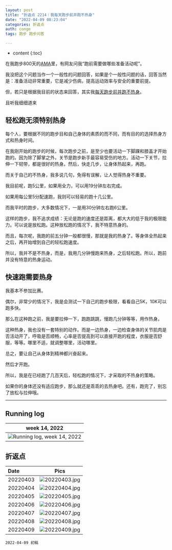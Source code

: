```yaml
---
layout: post
title: "折返点 2214｜我每天跑步前并跑不热身"
date: "2022-04-09 08:23:04"
categories: 折返点
auth: conge
tags: 跑步 跑步问答

---
```

* content
{:toc}

在我跑步800天的[AMA](https://douc.cc/0aC4bH)里，有网友问我“跑前需要做哪些准备活动呢”。

我没把这个问题当作一个一般性的问题回答，如果是个一般性问题的话，回答当然是：准备活动非常重要，它是减少伤病，提高运动效率与安全的重要前提。

但，若只是根据我目前的状态来回答，其实我[每天跑步前并跑不热身](https://douc.cc/0aC4bH)。

且听我细细道来




## 轻松跑无须特别热身

每个人，要根据不同的跑步目和自己身体的素质的而不同，而有目的的选择热身方式和热身时间。

在我刚开始的跑步的时候，每次跑步之前，是至少也要活动一下脚踝和膝盖才开始跑的。因为除了脚掌之外，关节是跑步新手最容易受伤的地方。活动一下关节，拉伸一下韧带，都是很好的热身。然后，快走几步，让身体热起来，再跑。

而关于自己的不热身，我多说几句，免得有误解，让人觉得热身不重要。

我目前呢，跑5公里，如果用全力，可以用19分钟左右完成。

如果用每公里5分配速跑，我则可以轻易的跑十几公里。

而我平时的跑步，大多数情况下，一是用30分钟左右跑6公里。

这样的跑步，我不追求成绩：无论是跑的速度还是距离，都大大的低于我的极限能力。可以说是放松跑。这种放松跑的情况下，我不特意热身的。

而且，每次呢，我跑的前五分钟一般都很慢，那就是我的热身了。等身体全热起来之后，再开始增到自己的轻松跑速度。

所以，我并不是不热身，而是，我用几分钟慢跑来热身，之后轻松跑。所以，跑前并没有特意的热身运动。

## 快速跑需要热身

我基本不参加比赛。

偶尔，非常少的情况下，我是会测试一下自己的跑步极限，看看自己5K，10K可以跑多快。

那么在这种跑之前，我是要拉伸一下，跑跑跳跳，慢跑几分钟等等，用作热身。

这种热身，我也没有一套特别的动作。而是一边热身，一边检查身体的关节肌肉是否活动开了，呼吸是否顺畅，心率是否提高到可以直接开跑的程度，衣服是否舒服，等等。哪里不适，就调整哪里，活动哪里。

总之，要让自己从身体到精神都兴奋起来。

然后才开跑。

所以，我是在已经跑了几百天后，轻松跑的情况下，才采取的不热身的策略。

如果你的身体还没有适应跑步，那么就还是乖乖的去热身吧。还有，跑完了，别忘了放松与拉伸哦。

----

## Running log

|week 14, 2022|
|:----:|
|![Running log, week 14, 2022](/assets/images/折返点/2022_wk14.png)|


## 折返点

|Date|Pics|
|:----|:----:|
|20220403|![20220403.jpg](/assets/images/折返点/20220403.jpg)  |
|20220404|![20220404.jpg](/assets/images/折返点/20220404.jpg)  |
|20220405|![20220405.jpg](/assets/images/折返点/20220405.jpg)  |
|20220406|![20220406.jpg](/assets/images/折返点/20220406.jpg)  |
|20220407|![20220407.jpg](/assets/images/折返点/20220407.jpg)  |
|20220408|![20220408.jpg](/assets/images/折返点/20220408.jpg)  |
|20220409|![20220409.jpg](/assets/images/折返点/20220409.jpg)  |


```
2022-04-09 初稿
```
